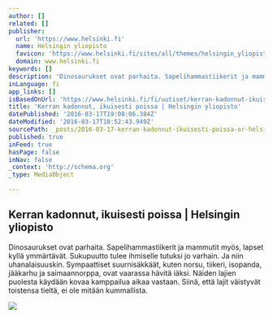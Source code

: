 ```yaml
---
author: []
related: []
publisher:
  url: 'https://www.helsinki.fi'
  name: Helsingin yliopisto
  favicon: 'https://www.helsinki.fi/sites/all/themes/helsingin_yliopisto/images/favicons/favicon.ico'
  domain: www.helsinki.fi
keywords: []
description: 'Dinosaurukset ovat parhaita. Sapelihammastiikerit ja mammutit myös, lapset kyllä ymmärtävät. Sukupuutto tulee ihmiselle tutuksi jo varhain. Ja niin uhanalaisuuskin. Sympaattiset suurnisäkkäät, kuten norsu, tiikeri, isopanda, jääkarhu ja saimaannorppa, ovat vaarassa hävitä iäksi. Näiden lajien puolesta käydään kovaa kamppailua aikaa vastaan. Siinä, että lajit väistyvät toistensa tieltä, ei ole mitään kummallista.'
inLanguage: fi
app_links: []
isBasedOnUrl: 'https://www.helsinki.fi/fi/uutiset/kerran-kadonnut-ikuisesti-poissa'
title: 'Kerran kadonnut, ikuisesti poissa | Helsingin yliopisto'
datePublished: '2016-03-17T19:08:06.384Z'
dateModified: '2016-03-17T18:52:43.949Z'
sourcePath: _posts/2016-03-17-kerran-kadonnut-ikuisesti-poissa-or-helsingin-yliopisto.md
published: true
inFeed: true
hasPage: false
inNav: false
_context: 'http://schema.org'
_type: MediaObject

---
```

<article style=""><h1>Kerran kadonnut, ikuisesti poissa | Helsingin yliopisto</h1><p>Dinosaurukset ovat parhaita. Sapelihammastiikerit ja mammutit myös, lapset kyllä ymmärtävät. Sukupuutto tulee ihmiselle tutuksi jo varhain. Ja niin uhanalaisuuskin. Sympaattiset suurnisäkkäät, kuten norsu, tiikeri, isopanda, jääkarhu ja saimaannorppa, ovat vaarassa hävitä iäksi. Näiden lajien puolesta käydään kovaa kamppailua aikaa vastaan. Siinä, että lajit väistyvät toistensa tieltä, ei ole mitään kummallista.</p><img src="https://www.helsinki.fi/sites/default/files/thumbnails/image/yliopistosukupuutto2.gif" /></article>
